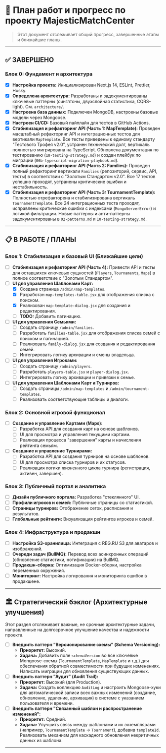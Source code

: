 # 🎯 План работ и прогресс по проекту MajesticMatchCenter

> Этот документ отслеживает общий прогресс, завершенные этапы и ближайшие планы.

---

## ✅ ЗАВЕРШЕНО

### Блок 0: Фундамент и архитектура
- [x] **Настройка проекта:** Инициализирован Next.js 14, ESLint, Prettier, Husky.
- [x] **Определена архитектура:** Разработаны и задокументированы ключевые паттерны (синглтоны, двухслойная статистика, CQRS-light). См. `architecture/`.
- [x] **Настроена база данных:** Подключен MongoDB, настроены базовые модели через Mongoose.
- [x] **Настроен CI/CD:** Базовый пайплайн для тестов в GitHub Actions.
- [x] **Стабилизация и рефакторинг API (Часть 1: MapTemplate):** Проведен масштабный рефакторинг API и интеграционных тестов для вертикали `MapTemplate`. Все тесты приведены к единому стандарту "Тестового Трофея v2.0", устранен технический долг, вертикаль полностью мигрирована на TypeScript. Обновлена документация по тестированию (`10-testing-strategy.md`) и создан плейбук по миграции (`06b-typescript-migration-playbook.md`).
- [x] **Стабилизация и рефакторинг API (Часть 2: Families):** Проведен полный рефакторинг вертикали `Families` (репозиторий, сервис, API, тесты) в соответствии с "Золотым Стандартом v2.0". Все 17 тестов успешно проходят, устранены критические ошибки и нестабильность.
- [x] **Стабилизация и рефакторинг API (Часть 3: TournamentTemplate):** Полностью отрефакторена и стабилизирована вертикаль `TournamentTemplate`. Все 24 интеграционных теста проходят, исправлены критические ошибки с индексами (`MongoServerError`) и логикой фильтрации. Новые паттерны и анти-паттерны задокументированы в `02-patterns.md` и `10-testing-strategy.md`.

---

## 📋 В РАБОТЕ / ПЛАНЫ

### Блок 1: Стабилизация и базовый UI (Ближайшие цели)
- [ ] **Стабилизация и рефакторинг API (Часть 4):** Привести API и тесты для оставшихся ключевых сущностей (`Players`, `Tournaments`, `Maps`) в полное соответствие с "Золотым Стандартом".
- [ ] **UI для управления Шаблонами Карт:**
    - [x] Создана страница `/admin/map-templates`.
    - [x] Разработан `map-templates-table.jsx` для отображения списка с поиском.
    - [x] Реализован `map-template-dialog.jsx` для создания и редактирования.
    - [ ] **TODO:** Добавить пагинацию.
- [ ] **UI для управления Семьями:**
    - [ ] Создать страницу `/admin/families`.
    - [ ] Разработать `families-table.jsx` для отображения списка семей с поиском и пагинацией.
    - [ ] Реализовать `family-dialog.jsx` для создания и редактирования семей.
    - [ ] Интегрировать логику архивации и смены владельца.
- [ ] **UI для управления Игроками:**
    - [ ] Создать страницу `/admin/players`. 
    - [ ] Разработать `players-table.jsx` и `player-dialog.jsx`.
    - [ ] Интегрировать логику архивации и привязки к семье.
- [ ] **UI для управления Шаблонами Карт и Турниров:**
    - [ ] Создать страницы `/admin/map-templates` и `/admin/tournament-templates`.
    - [ ] Реализовать соответствующие таблицы и диалоги.

### Блок 2: Основной игровой функционал
- [ ] **Создание и управление Картами (Maps):**
    - [ ] Разработка API для создания карт на основе шаблонов.
    - [ ] UI для просмотра и управления текущими картами.
    - [ ] Реализация процесса "завершения" карты и начисления рейтинга семьям.
- [ ] **Создание и управление Турнирами:**
    - [ ] Разработка API для создания турниров на основе шаблонов.
    - [ ] UI для просмотра списка турниров и их статусов.
    - [ ] Реализация логики жизненного цикла турнира (регистрация, активен, завершен).

### Блок 3: Публичный портал и аналитика
- [ ] **Дизайн публичного портала:** Разработка "стеклянного" UI.
- [ ] **Профили игроков и семей:** Публичные страницы со статистикой.
- [ ] **Страницы турниров:** Отображение сеток, расписания и результатов.
- [ ] **Глобальные рейтинги:** Визуализация рейтингов игроков и семей.

### Блок 4: Инфраструктура и продакшн
- [ ] **Настройка S3-хранилища:** Интеграция с REG.RU S3 для аватаров и изображений.
- [ ] **Очереди задач (BullMQ):** Перевод всех асинхронных операций (обновление статистики, нотификации) на BullMQ.
- [ ] **Продакшн-сборка:** Оптимизация Docker-сборки, настройка переменных окружения.
- [ ] **Мониторинг:** Настройка логирования и мониторинга ошибок в продакшене.

---

## 🏛️ Стратегический бэклог (Архитектурные улучшения)

Этот раздел отслеживает важные, не срочные архитектурные задачи, направленные на долгосрочное улучшение качества и надежности проекта.

- [ ] **Внедрить паттерн "Версионирование схемы" (Schema Versioning):**
    - **Приоритет:** Высокий.
    - **Задача:** Добавить поле `schemaVersion` во все ключевые Mongoose-схемы (`TournamentTemplate`, `MapTemplate` и т.д.) для обеспечения обратной совместимости при будущих изменениях. Написать миграции для обновления существующих данных.
- [ ] **Внедрить паттерн "Аудит" (Audit Trail):**
    - **Приоритет:** Высокий (для Production).
    - **Задача:** Создать коллекцию `AuditLog` и настроить Mongoose-хуки для автоматической записи всех важных изменений (создание, обновление, удаление, архивация) в системе с указанием пользователя и времени.
- [ ] **Внедрить паттерн "Связанный шаблон и распространение изменений":**
    - **Приоритет:** Средний.
    - **Задача:** Улучшить связь между шаблонами и их экземплярами (например, `TournamentTemplate` -> `Tournament`), добавив `templateId`. Реализовать механизм для каскадного обновления некритичных данных из шаблона.

---

